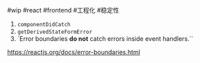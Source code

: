 #wip #react #frontend #工程化 #稳定性

1. `componentDidCatch`
2. `getDerivedStateFormError`
3. `Error boundaries **do not** catch errors inside event handlers.``

https://reactjs.org/docs/error-boundaries.html